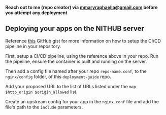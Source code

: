 **Reach out to me (repo creator) via mmaryraphaella@gmail.com before you attempt any deployment**

## Deploying your apps on the NITHUB server
Reference [this](https://gist.github.com/Mbaoma/8623408d608228a23a0d1560e84b687b) GitHub gist for more information on how to setup the CI/CD pipeline in your repository.

First, setup a CI/CD pipeline, using the reference above in your repo. Run the pipeline, ensure the container is built and running on the server.

Then add a config file named after your repo ```repo-name.conf```, to the ```nginx/config``` folder, of this ```deployment-guide``` repo.

Add your proposed URL to the list of URLs listed under the ```map $http_origin $origin_allowed``` list.

Create an upstream config for your app in the ```nginx.conf``` file and add the file's path to the ```include``` parameters.